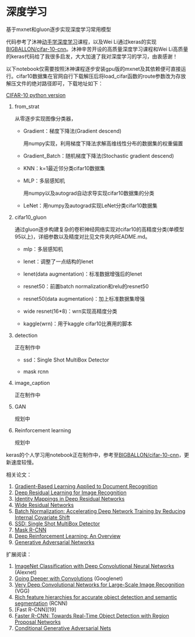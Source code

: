 # 深度学习

基于mxnet和gluon逐步实现深度学习常用模型

代码参考了沐神[动手学深度学习][2]课程，以及Wei Li通过keras的实现[BIGBALLON/cifar-10-cnn][1]。沐神辛苦开设的高质量深度学习课程和Wei Li高质量的keras代码给了我很多启发，大大加速了我对深度学习的学习，由衷感谢！

以下notebook仅需要按照沐神课程逐步安装gpu版的mxnet及其依赖便可直接运行。cifar10数据集在官网自行下载解压后将load_cifar函数的route参数改为存放解压文件的绝对路径即可，下载地址如下：

[CIFAR-10 python version](http://www.cs.toronto.edu/~kriz/cifar-10-python.tar.gz)

1. from_strat

    从零逐步实现图像分类器，

    - Gradient：梯度下降法(Gradient descend)

      用numpy实现，利用梯度下降法求解高维线性分布的数据集的权重偏置

    - Gradient_Batch：随机梯度下降法(Stochastic gradient descend)

    - KNN：k=1最近邻分类cifar10数据集

    - MLP：多层感知机

      用numpy以及autograd自动求导实现cifar10数据集的分类

    - LeNet：用numpy及autograd实现LeNet分类cifar10数据集

2. cifar10_gluon

    通过gluon逐步构建复杂的卷积神经网络实现对cifar10的高精度分类(单模型95以上)，详细参数以及精度对比见文件夹内README.md。

    - mlp：多层感知机

    - lenet：调整了一点结构的lenet

    - lenet(data augmentation)：标准数据增强后的lenet

    - resnet50：前置batch normalization和relu的resnet50

    - resnet50(data augmentation)：加上标准数据集增强

    - wide resnet(16\*8)：wrn实现高精度分类

    - kaggle(wrn)：用于kaggle cifar10比赛用的脚本

3. detection

    正在制作中

    - ssd：Single Shot MultiBox Detector

    - mask rcnn

4. image_caption

    正在制作中

5. GAN

    规划中

6. Reinforcement learning

    规划中

keras的个人学习用notebook正在制作中，参考至[BIGBALLON/cifar-10-cnn][1]，更新速度较慢。

相关论文：

1. [Gradient-Based Learning Applied to Document Recognition][8]
2. [Deep Residual Learning for Image Recognition][3]
3. [Identity Mappings in Deep Residual Networks][4]
4. [Wide Residual Networks][5]
5. [Batch Normalization: Accelerating Deep Network Training by Reducing Internal Covariate Shift][6]
6. [SSD: Single Shot MultiBox Detector][7]
7. [Mask R-CNN][12]
8. [Deep Reinforcement Learning: An Overview][13]
9. [Generative Adversarial Networks][15]

扩展阅读：

1. [ImageNet Classification with Deep Convolutional Neural Networks][9] (Alexnet)
2. [Going Deeper with Convolutions][16] (Googlenet)
3. [Very Deep Convolutional Networks for Large-Scale Image Recognition][17] (VGG)
4. [Rich feature hierarchies for accurate object detection and semantic segmentation][10] (RCNN)
5. [Fast R-CNN][19]
6. [Faster R-CNN: Towards Real-Time Object Detection with Region Proposal Networks][11]
7. [Conditional Generative Adversarial Nets][14]

[1]: https://github.com/BIGBALLON/cifar-10-cnn
[2]: https://www.bilibili.com/video/av14327359/?from=search&amp;amp;amp;amp;amp;amp;amp;amp;amp;amp;amp;amp;amp;amp;amp;amp;amp;amp;seid=4696511599201035761
[3]: https://arxiv.org/abs/1512.03385
[4]: https://arxiv.org/abs/1603.05027
[5]: https://arxiv.org/abs/1605.07146
[6]: https://arxiv.org/abs/1502.03167
[7]: https://arxiv.org/abs/1512.02325
[8]: http://yann.lecun.com/exdb/publis/pdf/lecun-01a.pdf
[9]: https://papers.nips.cc/paper/4824-imagenet-classification-with-deep-convolutional-neural-networks
[10]: https://arxiv.org/abs/1311.2524
[11]: https://arxiv.org/abs/1506.01497
[12]: https://arxiv.org/abs/1703.06870
[13]: https://arxiv.org/abs/1701.07274
[14]: https://arxiv.org/abs/1411.1784
[15]: https://arxiv.org/abs/1406.2661
[16]: https://arxiv.org/abs/1409.4842
[17]: https://arxiv.org/abs/1409.1556
[18]: https://arxiv.org/abs/1504.08083